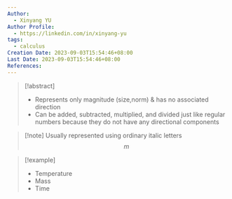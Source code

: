```yaml
---
Author:
  - Xinyang YU
Author Profile:
  - https://linkedin.com/in/xinyang-yu
tags:
  - calculus
Creation Date: 2023-09-03T15:54:46+08:00
Last Date: 2023-09-03T15:54:46+08:00
References:
---
```

>[!abstract]
>- Represents only magnitude (size,norm) & has no associated direction
>- Can be added, subtracted, multiplied, and divided just like regular numbers because they do not have any directional components


>[!note] Usually represented using ordinary italic letters
> $$
> m
> $$

>[!example]
>- Temperature 
>- Mass
>- Time
